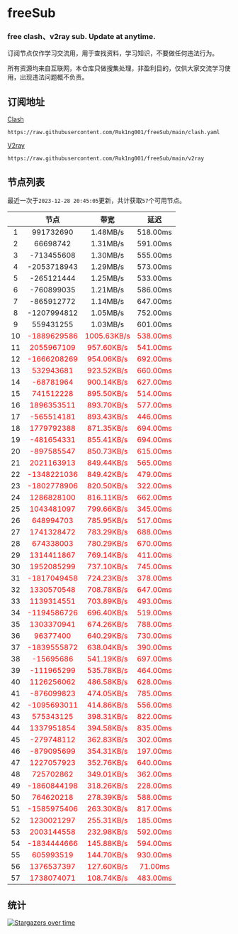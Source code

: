 # freeSub
### free clash、v2ray sub. Update at anytime.

订阅节点仅作学习交流用，用于查找资料，学习知识，不要做任何违法行为。

所有资源均来自互联网，本仓库只做搜集处理，非盈利目的，仅供大家交流学习使用，出现违法问题概不负责。

## 订阅地址
[Clash](https://raw.githubusercontent.com/Ruk1ng001/freeSub/main/clash.yaml)
```
https://raw.githubusercontent.com/Ruk1ng001/freeSub/main/clash.yaml
```
[V2ray](https://raw.githubusercontent.com/Ruk1ng001/freeSub/main/v2ray)
```
https://raw.githubusercontent.com/Ruk1ng001/freeSub/main/v2ray
```

## 节点列表

最近一次于`2023-12-28 20:45:05`更新，共计获取`57`个可用节点。

|  | 节点 | 带宽 | 延迟 |
|:-:|:--:|:--:|:--:|
 | 1 | 991732690 | 1.48MB/s | 518.00ms |
 | 2 | 66698742 | 1.31MB/s | 591.00ms |
 | 3 | -713455608 | 1.30MB/s | 555.00ms |
 | 4 | -2053718943 | 1.29MB/s | 573.00ms |
 | 5 | -265121444 | 1.25MB/s | 533.00ms |
 | 6 | -760899035 | 1.21MB/s | 586.00ms |
 | 7 | -865912772 | 1.14MB/s | 647.00ms |
 | 8 | -1207994812 | 1.05MB/s | 752.00ms |
 | 9 | 559431255 | 1.03MB/s | 601.00ms |
 | 10 | <font color=red>-1889629586</font> | <font color=red>1005.63KB/s</font> | <font color=red>538.00ms</font> |
 | 11 | <font color=red>2055967109</font> | <font color=red>957.60KB/s</font> | <font color=red>541.00ms</font> |
 | 12 | <font color=red>-1666208269</font> | <font color=red>954.06KB/s</font> | <font color=red>692.00ms</font> |
 | 13 | <font color=red>532943681</font> | <font color=red>923.52KB/s</font> | <font color=red>660.00ms</font> |
 | 14 | <font color=red>-68781964</font> | <font color=red>900.14KB/s</font> | <font color=red>627.00ms</font> |
 | 15 | <font color=red>741512228</font> | <font color=red>895.50KB/s</font> | <font color=red>514.00ms</font> |
 | 16 | <font color=red>1896353511</font> | <font color=red>893.70KB/s</font> | <font color=red>577.00ms</font> |
 | 17 | <font color=red>-565514181</font> | <font color=red>893.43KB/s</font> | <font color=red>446.00ms</font> |
 | 18 | <font color=red>1779792388</font> | <font color=red>871.35KB/s</font> | <font color=red>694.00ms</font> |
 | 19 | <font color=red>-481654331</font> | <font color=red>855.41KB/s</font> | <font color=red>694.00ms</font> |
 | 20 | <font color=red>-897585547</font> | <font color=red>850.73KB/s</font> | <font color=red>615.00ms</font> |
 | 21 | <font color=red>2021163913</font> | <font color=red>849.44KB/s</font> | <font color=red>565.00ms</font> |
 | 22 | <font color=red>-1348221036</font> | <font color=red>849.42KB/s</font> | <font color=red>479.00ms</font> |
 | 23 | <font color=red>-1802778906</font> | <font color=red>820.50KB/s</font> | <font color=red>322.00ms</font> |
 | 24 | <font color=red>1286828100</font> | <font color=red>816.11KB/s</font> | <font color=red>662.00ms</font> |
 | 25 | <font color=red>1043481097</font> | <font color=red>799.66KB/s</font> | <font color=red>345.00ms</font> |
 | 26 | <font color=red>648994703</font> | <font color=red>785.95KB/s</font> | <font color=red>517.00ms</font> |
 | 27 | <font color=red>1741328472</font> | <font color=red>783.29KB/s</font> | <font color=red>688.00ms</font> |
 | 28 | <font color=red>674338003</font> | <font color=red>780.29KB/s</font> | <font color=red>670.00ms</font> |
 | 29 | <font color=red>1314411867</font> | <font color=red>769.14KB/s</font> | <font color=red>411.00ms</font> |
 | 30 | <font color=red>1952085299</font> | <font color=red>737.10KB/s</font> | <font color=red>745.00ms</font> |
 | 31 | <font color=red>-1817049458</font> | <font color=red>724.23KB/s</font> | <font color=red>378.00ms</font> |
 | 32 | <font color=red>1330570548</font> | <font color=red>708.78KB/s</font> | <font color=red>647.00ms</font> |
 | 33 | <font color=red>1139314551</font> | <font color=red>703.89KB/s</font> | <font color=red>493.00ms</font> |
 | 34 | <font color=red>-1194586726</font> | <font color=red>696.40KB/s</font> | <font color=red>519.00ms</font> |
 | 35 | <font color=red>1303370941</font> | <font color=red>674.26KB/s</font> | <font color=red>788.00ms</font> |
 | 36 | <font color=red>96377400</font> | <font color=red>640.29KB/s</font> | <font color=red>730.00ms</font> |
 | 37 | <font color=red>-1839555872</font> | <font color=red>638.04KB/s</font> | <font color=red>390.00ms</font> |
 | 38 | <font color=red>-15695686</font> | <font color=red>541.19KB/s</font> | <font color=red>697.00ms</font> |
 | 39 | <font color=red>-111965299</font> | <font color=red>535.78KB/s</font> | <font color=red>464.00ms</font> |
 | 40 | <font color=red>1126256062</font> | <font color=red>486.58KB/s</font> | <font color=red>628.00ms</font> |
 | 41 | <font color=red>-876099823</font> | <font color=red>474.05KB/s</font> | <font color=red>785.00ms</font> |
 | 42 | <font color=red>-1095693011</font> | <font color=red>414.86KB/s</font> | <font color=red>556.00ms</font> |
 | 43 | <font color=red>575343125</font> | <font color=red>398.31KB/s</font> | <font color=red>822.00ms</font> |
 | 44 | <font color=red>1337951854</font> | <font color=red>394.58KB/s</font> | <font color=red>835.00ms</font> |
 | 45 | <font color=red>-279748112</font> | <font color=red>362.83KB/s</font> | <font color=red>302.00ms</font> |
 | 46 | <font color=red>-879095699</font> | <font color=red>354.31KB/s</font> | <font color=red>197.00ms</font> |
 | 47 | <font color=red>1227057923</font> | <font color=red>352.76KB/s</font> | <font color=red>640.00ms</font> |
 | 48 | <font color=red>725702862</font> | <font color=red>349.01KB/s</font> | <font color=red>362.00ms</font> |
 | 49 | <font color=red>-1860844198</font> | <font color=red>318.26KB/s</font> | <font color=red>228.00ms</font> |
 | 50 | <font color=red>764620218</font> | <font color=red>278.39KB/s</font> | <font color=red>588.00ms</font> |
 | 51 | <font color=red>-1585975406</font> | <font color=red>263.30KB/s</font> | <font color=red>817.00ms</font> |
 | 52 | <font color=red>1230021297</font> | <font color=red>255.31KB/s</font> | <font color=red>185.00ms</font> |
 | 53 | <font color=red>2003144558</font> | <font color=red>232.98KB/s</font> | <font color=red>592.00ms</font> |
 | 54 | <font color=red>-1834444666</font> | <font color=red>145.88KB/s</font> | <font color=red>594.00ms</font> |
 | 55 | <font color=red>605993519</font> | <font color=red>144.70KB/s</font> | <font color=red>930.00ms</font> |
 | 56 | <font color=red>1376537397</font> | <font color=red>127.60KB/s</font> | <font color=red>71.00ms</font> |
 | 57 | <font color=red>1738074071</font> | <font color=red>108.74KB/s</font> | <font color=red>483.00ms</font> |


## 统计

[![Stargazers over time](https://starchart.cc/Ruk1ng001/freeSub.svg)](https://starchart.cc/Ruk1ng001/freeSub)